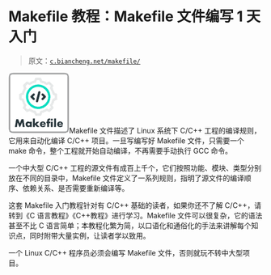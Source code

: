 # Makefile 教程：Makefile 文件编写 1 天入门

> 原文：[`c.biancheng.net/makefile/`](http://c.biancheng.net/makefile/)

![Makefile 文件图标](img/7e5a05ad9235657c646732c611f1b2fa.png)Makefile 文件描述了 Linux 系统下 C/C++ 工程的编译规则，它用来自动化编译 C/C++ 项目。一旦写编写好 Makefile 文件，只需要一个 make 命令，整个工程就开始自动编译，不再需要手动执行 GCC 命令。

一个中大型 C/C++ 工程的源文件有成百上千个，它们按照功能、模块、类型分别放在不同的目录中，Makefile 文件定义了一系列规则，指明了源文件的编译顺序、依赖关系、是否需要重新编译等。

这套 Makefile 入门教程针对有 C/C++ 基础的读者，如果你还不了解 C/C++，请转到《C 语言教程》《C++教程》进行学习。Makefile 文件可以很复杂，它的语法甚至不比 C 语言简单；本教程化繁为简，以口语化和通俗化的手法来讲解每个知识点，同时附带大量实例，让读者学以致用。

一个 Linux C/C++ 程序员必须会编写 Makefile 文件，否则就玩不转中大型项目。